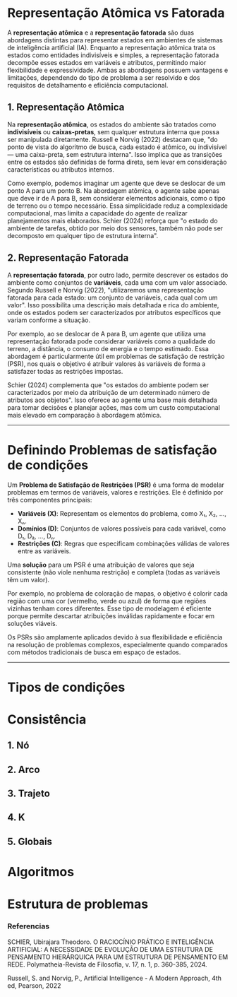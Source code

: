 # Representação Atômica vs Fatorada

A **representação atômica** e a **representação fatorada** são duas abordagens distintas para representar estados em ambientes de sistemas de inteligência artificial (IA). Enquanto a representação atômica trata os estados como entidades indivisíveis e simples, a representação fatorada decompõe esses estados em variáveis e atributos, permitindo maior flexibilidade e expressividade. Ambas as abordagens possuem vantagens e limitações, dependendo do tipo de problema a ser resolvido e dos requisitos de detalhamento e eficiência computacional.

## 1. Representação Atômica

Na **representação atômica**, os estados do ambiente são tratados como **indivisíveis** ou **caixas-pretas**, sem qualquer estrutura interna que possa ser manipulada diretamente. Russell e Norvig (2022) destacam que, "do ponto de vista do algoritmo de busca, cada estado é atômico, ou indivisível — uma caixa-preta, sem estrutura interna". Isso implica que as transições entre os estados são definidas de forma direta, sem levar em consideração características ou atributos internos. 

Como exemplo, podemos imaginar um agente que deve se deslocar de um ponto A para um ponto B. Na abordagem atômica, o agente sabe apenas que deve ir de A para B, sem considerar elementos adicionais, como o tipo de terreno ou o tempo necessário. Essa simplicidade reduz a complexidade computacional, mas limita a capacidade do agente de realizar planejamentos mais elaborados. Schier (2024) reforça que "o estado do ambiente de tarefas, obtido por meio dos sensores, também não pode ser decomposto em qualquer tipo de estrutura interna".

## 2. Representação Fatorada

A **representação fatorada**, por outro lado, permite descrever os estados do ambiente como conjuntos de **variáveis**, cada uma com um valor associado. Segundo Russell e Norvig (2022), "utilizaremos uma representação fatorada para cada estado: um conjunto de variáveis, cada qual com um valor". Isso possibilita uma descrição mais detalhada e rica do ambiente, onde os estados podem ser caracterizados por atributos específicos que variam conforme a situação.

Por exemplo, ao se deslocar de A para B, um agente que utiliza uma representação fatorada pode considerar variáveis como a qualidade do terreno, a distância, o consumo de energia e o tempo estimado. Essa abordagem é particularmente útil em problemas de satisfação de restrição (PSR), nos quais o objetivo é atribuir valores às variáveis de forma a satisfazer todas as restrições impostas.

Schier (2024) complementa que "os estados do ambiente podem ser caracterizados por meio da atribuição de um determinado número de atributos aos objetos". Isso oferece ao agente uma base mais detalhada para tomar decisões e planejar ações, mas com um custo computacional mais elevado em comparação à abordagem atômica.

---

# Definindo Problemas de satisfação de condições

Um **Problema de Satisfação de Restrições (PSR)** é uma forma de modelar problemas em termos de variáveis, valores e restrições. Ele é definido por três componentes principais:

- **Variáveis (X)**: Representam os elementos do problema, como X₁, X₂, ..., Xₙ.  
- **Domínios (D)**: Conjuntos de valores possíveis para cada variável, como D₁, D₂, ..., Dₙ.  
- **Restrições (C)**: Regras que especificam combinações válidas de valores entre as variáveis.  

Uma **solução** para um PSR é uma atribuição de valores que seja consistente (não viole nenhuma restrição) e completa (todas as variáveis têm um valor). 

Por exemplo, no problema de coloração de mapas, o objetivo é colorir cada região com uma cor (vermelho, verde ou azul) de forma que regiões vizinhas tenham cores diferentes. Esse tipo de modelagem é eficiente porque permite descartar atribuições inválidas rapidamente e focar em soluções viáveis.

Os PSRs são amplamente aplicados devido à sua flexibilidade e eficiência na resolução de problemas complexos, especialmente quando comparados com métodos tradicionais de busca em espaço de estados.

---

# Tipos de condições
# Consistência
## 1. Nó
## 2. Arco
## 3. Trajeto
## 4. K
## 5. Globais
# Algoritmos
# Estrutura de problemas


### Referencias

SCHIER, Ubirajara Theodoro. O RACIOCÍNIO PRÁTICO E INTELIGÊNCIA ARTIFICIAL: A NECESSIDADE DE EVOLUÇÃO DE UMA ESTRUTURA DE PENSAMENTO HIERÁRQUICA PARA UM ESTRUTURA DE PENSAMENTO EM REDE. Polymatheia-Revista de Filosofia, v. 17, n. 1, p. 360-385, 2024.

Russell, S. and Norvig, P., Artificial Intelligence - A Modern Approach, 4th ed, Pearson, 2022
